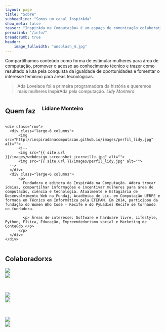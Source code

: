 ```yaml
---
layout: page
title: "Sobre"
subheadline: "Somos um canal InspirAda"
show_meta: false
teaser: "InspirAda na Computação« é um espaço de comunicação colaborativa para dar voz às mulheres na computação, ciência e tecnologia."
permalink: "/info/"
breadcrumb: true
header:
    image_fullwidth: "unsplash_4.jpg"
---
```


Compartilhamos conteúdo como forma de estimular mulheres para área de computação, promover o acesso ao conhecimento técnico e trazer como resultado a luta pela conquista da igualdade de oportunidades e fomentar o interesse feminino para áreas tecnológicas.

> Ada Lovelace foi a primeira programadora da história e queremos mais mulheres InspirAda pela computação. <cite>Lidy Monteiro</cite>

<div class="show-for-large-up">
    <div class="row">
        <div class="small-12 columns">
            <h2>Quem faz</h2>
            <h3>Lidiane Monteiro</h3>
        </div><!-- /.small-12.columns -->
    </div>

	<div class="row">
	  <div class="large-6 columns">
	  	  <img src="http://inspiradanacomputacao.github.io/images/perfil_lidy.jpg" alt="">
	  	  <!--
	  	  <img src="{{ site.url }}/images/webdesign_screenshot_jcorneille.jpg" alt="">
          <img src="{{ site.url }}/images/perfil_lidy.jpg" alt="">
      -->
  	  </div>
	  <div class="large-6 columns">
	      <p>
	      	Fundadora e editora do InspirAda na Computação. Adora trocar ideias, compartilhar informações e incentivar mulheres para área de computação, ciência e tecnologia. Atualmente é Estagiária de Desenvolvimento Web na Fundaj, Acadêmica de Lic. em Computação UFRPE e formada em Técnico em Informática pela ETEPAM. Em 2014, participou da fundação do Women Who Code - Recife e do PyLadies Recife se tornando co-fundadora. 

	      	<p> Áreas de interesse: Software e hardware livre, Lifestyle, Python, Física, Educação, Empreendedorismo social e Marketing de Conteúdo.</p>
	      </p>
	  </div>
	</div>
</div>


<div class="show-for-large-up">
    <div class="row">
        <div class="small-12 columns">
            <h2>Colaboradorxs</h2>
        </div>
    </div>
    <div class="row">
  		<div class="large-6 columns">
    	  	<img src="http://placehold.it/470x264/6b6351/e1dcd7&amp;text=Width+470+Pixel">
  		</div>
  		<div class="large-6 columns">
    		  <img src="http://placehold.it/470x264/e05a10/e1e75e&amp;text=Width+470+Pixel">
  		</div>
	</div>
</div>


<div class="show-for-large-up">
    <div class="row">
        <div class="small-12 columns">
            <h2>  </h2>
        </div>
    </div>
    <div class="row">
  		<div class="large-6 columns">
    	  	<img src="http://placehold.it/470x264/6b6351/e1dcd7&amp;text=Width+470+Pixel">
  		</div>
  		<div class="large-6 columns">
    		  <img src="http://placehold.it/470x264/e05a10/e1e75e&amp;text=Width+470+Pixel">
  		</div>
	</div>
</div>

<div class="show-for-large-up">
    <div class="row">
        <div class="small-12 columns">
            <h2></h2>
        </div>
    </div>
    <div class="row">
  		<div class="large-6 columns">
    	  	<img src="http://placehold.it/470x264/6b6351/e1dcd7&amp;text=Width+470+Pixel">
  		</div>
  		<div class="large-6 columns">
    		  <img src="http://placehold.it/470x264/e05a10/e1e75e&amp;text=Width+470+Pixel">
  		</div>
	</div>
</div>

